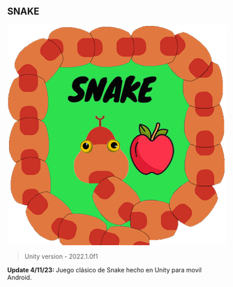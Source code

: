 ## SNAKE
![](https://github.com/camilo1962/MySerpiente/blob/main/Assets/Sprites/LogoSnake.png)


> Unity version - 2022.1.0f1

**Update 4/11/23:** Juego clásico de Snake hecho en Unity para movil Android.
